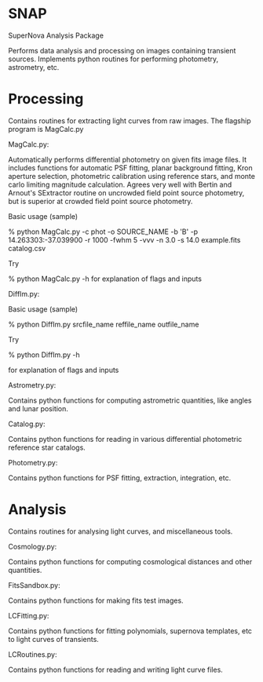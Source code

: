 # SNAP
SuperNova Analysis Package

Performs data analysis and processing on images containing transient sources.
Implements python routines for performing photometry, astrometry, etc.

# Processing
Contains routines for extracting light curves from raw images.
The flagship program is MagCalc.py

MagCalc.py:

Automatically performs differential photometry on given fits image files. It includes functions for automatic PSF fitting, planar background fitting, Kron aperture selection, photometric calibration using reference stars, and monte carlo limiting magnitude calculation. Agrees very well with Bertin and Arnout's SExtractor routine on uncrowded field point source photometry, but is superior at crowded field point source photometry.

Basic usage (sample)

% python MagCalc.py -c phot -o SOURCE_NAME -b 'B' -p 14.263303:-37.039900 -r 1000 -fwhm 5 -vvv -n 3.0 -s 14.0 example.fits catalog.csv

Try 

% python MagCalc.py -h 
for explanation of flags and inputs

DiffIm.py:

Basic usage (sample)

% python DiffIm.py srcfile_name reffile_name outfile_name

Try

% python DiffIm.py -h

for explanation of flags and inputs

Astrometry.py:

Contains python functions for computing astrometric quantities, like angles and lunar position.

Catalog.py:

Contains python functions for reading in various differential photometric reference star catalogs.

Photometry.py:

Contains python functions for PSF fitting, extraction, integration, etc.

# Analysis
Contains routines for analysing light curves, and miscellaneous tools.

Cosmology.py:

Contains python functions for computing cosmological distances and other quantities.

FitsSandbox.py:

Contains python functions for making fits test images.

LCFitting.py:

Contains python functions for fitting polynomials, supernova templates, etc to light curves of transients.

LCRoutines.py:

Contains python functions for reading and writing light curve files.
